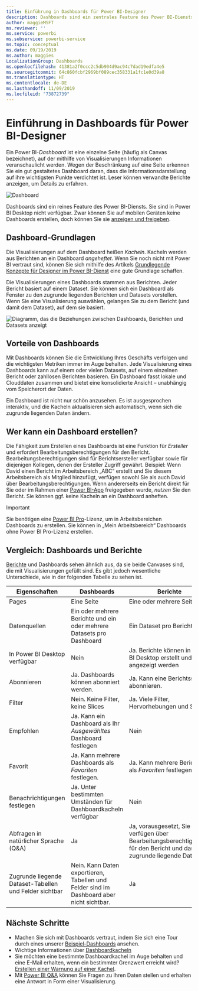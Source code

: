 ```yaml
---
title: Einführung in Dashboards für Power BI-Designer
description: Dashboards sind ein zentrales Feature des Power BI-Diensts. Sie bestehen aus einer einzelnen Seite (häufig als Canvas bezeichnet), auf der mithilfe von Visualisierungen Informationen veranschaulicht werden.
author: maggieMSFT
ms.reviewer: ''
ms.service: powerbi
ms.subservice: powerbi-service
ms.topic: conceptual
ms.date: 09/19/2019
ms.author: maggies
LocalizationGroup: Dashboards
ms.openlocfilehash: 41381a2f0ccc2c5db904d9ac94c7dad19edfa4e5
ms.sourcegitcommit: 64c860fcbf2969bf089cec358331a1fc1e0d39a8
ms.translationtype: HT
ms.contentlocale: de-DE
ms.lasthandoff: 11/09/2019
ms.locfileid: "73872739"
---
```

# <a name="introduction-to-dashboards-for-power-bi-designers"></a>Einführung in Dashboards für Power BI-Designer

Ein Power BI-*Dashboard* ist eine einzelne Seite (häufig als Canvas bezeichnet), auf der mithilfe von Visualisierungen Informationen veranschaulicht werden. Wegen der Beschränkung auf eine Seite erkennen Sie ein gut gestaltetes Dashboard daran, dass die Informationsdarstellung auf ihre wichtigsten Punkte verdichtet ist. Leser können verwandte Berichte anzeigen, um Details zu erfahren.

![Dashboard](media/service-dashboards/power-bi-dashboard2.png)

Dashboards sind ein reines Feature des Power BI-Diensts. Sie sind in Power BI Desktop nicht verfügbar. Zwar können Sie auf mobilen Geräten keine Dashboards erstellen, doch können Sie sie [anzeigen und freigeben](mobile-apps-view-dashboard.md).

## <a name="dashboard-basics"></a>Dashboard-Grundlagen 

Die Visualisierungen auf dem Dashboard heißen *Kacheln*. Kacheln werden aus Berichten an ein Dashboard *angeheftet*. Wenn Sie noch nicht mit Power BI vertraut sind, können Sie sich mithilfe des Artikels [Grundlegende Konzepte für Designer im Power BI-Dienst](service-basic-concepts.md) eine gute Grundlage schaffen.

Die Visualisierungen eines Dashboards stammen aus Berichten. Jeder Bericht basiert auf einem Dataset. Sie können sich ein Dashboard als Fenster zu den zugrunde liegenden Berichten und Datasets vorstellen. Wenn Sie eine Visualisierung auswählen, gelangen Sie zu dem Bericht (und damit dem Dataset), auf dem sie basiert.

![Diagramm, das die Beziehungen zwischen Dashboards, Berichten und Datasets anzeigt](media/service-dashboards/power-bi-diagram.png)

## <a name="advantages-of-dashboards"></a>Vorteile von Dashboards
Mit Dashboards können Sie die Entwicklung Ihres Geschäfts verfolgen und die wichtigsten Metriken immer im Auge behalten. Jede Visualisierung eines Dashboards kann auf einem oder vielen Datasets, auf einem einzelnen Bericht oder zahllosen Berichten basieren. Ein Dashboard fasst lokale und Clouddaten zusammen und bietet eine konsolidierte Ansicht – unabhängig vom Speicherort der Daten.

Ein Dashboard ist nicht nur schön anzusehen. Es ist ausgesprochen interaktiv, und die Kacheln aktualisieren sich automatisch, wenn sich die zugrunde liegenden Daten ändern.

## <a name="who-can-create-a-dashboard"></a>Wer kann ein Dashboard erstellen?
Die Fähigkeit zum Erstellen eines Dashboards ist eine Funktion für *Ersteller* und erfordert Bearbeitungsberechtigungen für den Bericht. Bearbeitungsberechtigungen sind für Berichtsersteller verfügbar sowie für diejenigen Kollegen, denen der Ersteller Zugriff gewährt. Beispiel: Wenn David einen Bericht im Arbeitsbereich „ABC“ erstellt und Sie diesem Arbeitsbereich als Mitglied hinzufügt, verfügen sowohl Sie als auch David über Bearbeitungsberechtigungen. Wenn andererseits ein Bericht direkt für Sie oder im Rahmen einer [Power BI-App](service-create-distribute-apps.md) freigegeben wurde, *nutzen* Sie den Bericht. Sie können ggf. keine Kacheln an ein Dashboard anheften. 

> [!IMPORTANT]
> Sie benötigen eine [Power BI Pro](service-free-vs-pro.md)-Lizenz, um in Arbeitsbereichen Dashboards zu erstellen. Sie können in „Mein Arbeitsbereich“ Dashboards ohne Power BI Pro-Lizenz erstellen.


## <a name="dashboards-versus-reports"></a>Vergleich: Dashboards und Berichte
[Berichte](service-reports.md) und Dashboards sehen ähnlich aus, da sie beide Canvases sind, die mit Visualisierungen gefüllt sind. Es gibt jedoch wesentliche Unterschiede, wie in der folgenden Tabelle zu sehen ist.

| **Eigenschaften** | **Dashboards** | **Berichte** |
| --- | --- | --- |
| Pages |Eine Seite |Eine oder mehrere Seiten |
| Datenquellen |Ein oder mehrere Berichte und ein oder mehrere Datasets pro Dashboard |Ein Dataset pro Bericht |
| In Power BI Desktop verfügbar |Nein | Ja. Berichte können in Power BI Desktop erstellt und angezeigt werden |
| Abonnieren |Ja. Dashboards können abonniert werden. |Ja. Kann eine Berichtsseite abonnieren. |
| Filter |Nein. Keine Filter, keine Slices |Ja. Viele Filter, Hervorhebungen und Slices |
| Empfohlen |Ja. Kann ein Dashboard als Ihr *Ausgewähltes* Dashboard festlegen |Nein |
| Favorit | Ja. Kann mehrere Dashboards als *Favoriten* festlegen. | Ja. Kann mehrere Berichte als *Favoriten* festlegen.
| Benachrichtigungen festlegen |Ja. Unter bestimmten Umständen für Dashboardkacheln verfügbar |Nein |
| Abfragen in natürlicher Sprache (Q&A) |Ja | Ja, vorausgesetzt, Sie verfügen über Bearbeitungsberechtigungen für den Bericht und das zugrunde liegende Dataset. |
| Zugrunde liegende Dataset-Tabellen und Felder sichtbar |Nein. Kann Daten exportieren, Tabellen und Felder sind im Dashboard aber nicht sichtbar. |Ja |


## <a name="next-steps"></a>Nächste Schritte
* Machen Sie sich mit Dashboards vertraut, indem Sie sich eine Tour durch eines unserer [Beispiel-Dashboards](sample-tutorial-connect-to-the-samples.md) ansehen.
* Wichtige Informationen über [Dashboardkacheln](service-dashboard-tiles.md)
* Sie möchten eine bestimmte Dashboardkachel im Auge behalten und eine E-Mail erhalten, wenn ein bestimmter Grenzwert erreicht wird? [Erstellen einer Warnung auf einer Kachel](service-set-data-alerts.md).
* Mit [Power BI Q&A](power-bi-tutorial-q-and-a.md) können Sie Fragen zu Ihren Daten stellen und erhalten eine Antwort in Form einer Visualisierung.
